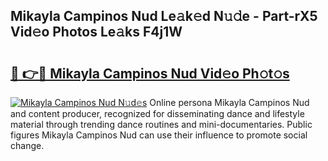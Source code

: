## Mikayla Campinos Nud Le𝚊k𝚎d N𝚞𝚍e - Part-rX5 Vid𝚎o Photos Le𝚊ks F4j1W

# <h2><a href="http://fbe66h.evod.top/?m=Mikayla+Campinos+Nud">🔗 👉🔴 Mikayla Campinos Nud Vid𝚎o Ph𝚘t𝚘s</a></h2>

[![Mikayla Campinos Nud N𝚞d𝚎s](https://i.imgur.com/8V9OHl7.gif)](http://fbe66h.evod.top/?m=Mikayla+Campinos+Nud)
Online persona Mikayla Campinos Nud and content producer, recognized for disseminating dance and lifestyle material through trending dance routines and mini-documentaries. Public figures Mikayla Campinos Nud can use their influence to promote social change. 
